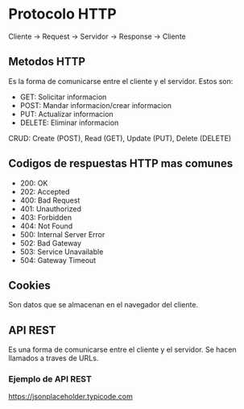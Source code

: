 # Protocolo HTTP

Cliente -> Request -> Servidor -> Response -> Cliente

## Metodos HTTP
Es la forma de comunicarse entre el cliente y el servidor. Estos son:
- GET: Solicitar informacion
- POST: Mandar informacion/crear informacion
- PUT: Actualizar informacion
- DELETE: Eliminar informacion

CRUD: Create (POST), Read (GET), Update (PUT), Delete (DELETE)

## Codigos de respuestas HTTP mas comunes
* 200: OK
* 202: Accepted
* 400: Bad Request
* 401: Unauthorized
* 403: Forbidden
* 404: Not Found
* 500: Internal Server Error
* 502: Bad Gateway
* 503: Service Unavailable
* 504: Gateway Timeout

## Cookies
Son datos que se almacenan en el navegador del cliente.

## API REST
Es una forma de comunicarse entre el cliente y el servidor. Se hacen llamados a traves de URLs.

### Ejemplo de API REST
https://jsonplaceholder.typicode.com